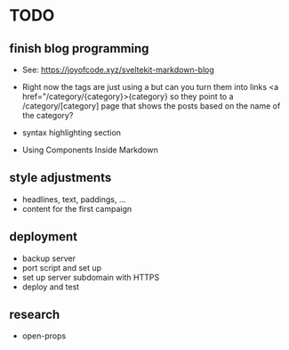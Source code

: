 # TODO

## finish blog programming

- See: https://joyofcode.xyz/sveltekit-markdown-blog

- Right now the tags are just using a <span> but can you turn them into links <a href="/category/{category}>{category}</a> so they point to a /category/[category] page that shows the posts based on the name of the category?

- syntax highlighting section
- Using Components Inside Markdown

## style adjustments

- headlines, text, paddings, ...
- content for the first campaign

## deployment

- backup server
- port script and set up
- set up server subdomain with HTTPS
- deploy and test

## research

- open-props
